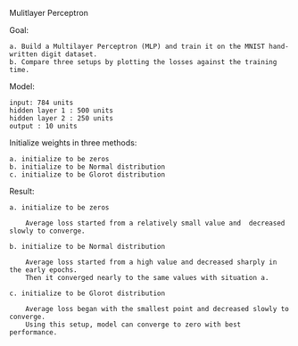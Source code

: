 Mulitlayer Perceptron

Goal: 

    a. Build a Multilayer Perceptron (MLP) and train it on the MNIST hand-written digit dataset.
    b. Compare three setups by plotting the losses against the training time.

Model: 

    input: 784 units
    hidden layer 1 : 500 units
    hidden layer 2 : 250 units
    output : 10 units

Initialize weights in three methods:

    a. initialize to be zeros
    b. initialize to be Normal distribution
    c. initialize to be Glorot distribution
    
Result:

    a. initialize to be zeros
    
        Average loss started from a relatively small value and  decreased slowly to converge.

    b. initialize to be Normal distribution
    
        Average loss started from a high value and decreased sharply in the early epochs.
        Then it converged nearly to the same values with situation a.

    c. initialize to be Glorot distribution
    
        Average loss began with the smallest point and decreased slowly to converge. 
        Using this setup, model can converge to zero with best performance.






